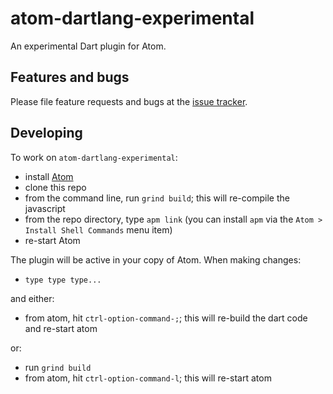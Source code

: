 # atom-dartlang-experimental

An experimental Dart plugin for Atom.

## Features and bugs

Please file feature requests and bugs at the [issue tracker][tracker].

[tracker]: https://github.com/dart-lang/atom-dartlang-experimental/issues

## Developing

To work on `atom-dartlang-experimental`:

- install [Atom](https://atom.io/)
- clone this repo
- from the command line, run `grind build`; this will re-compile the javascript
- from the repo directory, type `apm link` (you can install `apm` via the
  `Atom > Install Shell Commands` menu item)
- re-start Atom

The plugin will be active in your copy of Atom. When making changes:

- `type type type...` 

and either:

- from atom, hit `ctrl-option-command-;`; this will re-build the dart code and re-start atom

or:

- run `grind build`
- from atom, hit `ctrl-option-command-l`; this will re-start atom

